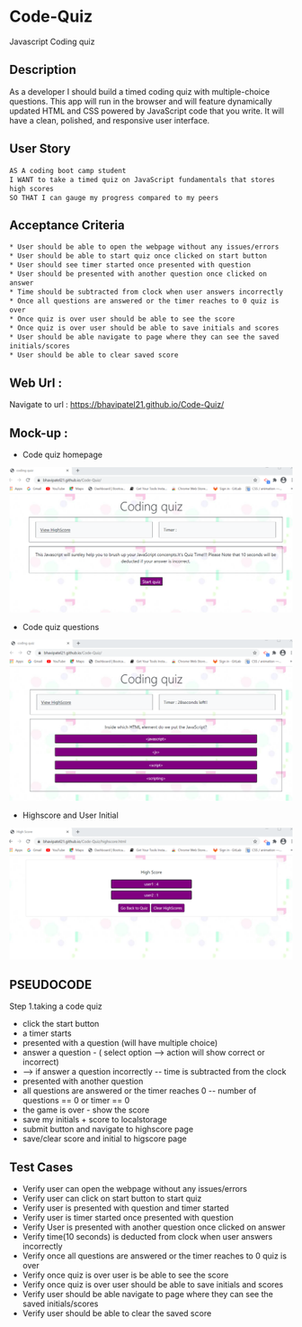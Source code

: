 # Code-Quiz
 Javascript Coding quiz
 
## Description 
  As a developer I should build a timed coding quiz with multiple-choice questions. This app will run in the browser and will feature dynamically updated HTML and CSS powered by JavaScript code that you write. It will have a clean, polished, and responsive user interface. 

## User Story
```
AS A coding boot camp student
I WANT to take a timed quiz on JavaScript fundamentals that stores high scores
SO THAT I can gauge my progress compared to my peers
```

## Acceptance Criteria
```
* User should be able to open the webpage without any issues/errors
* User should be able to start quiz once clicked on start button
* User should see timer started once presented with question 
* User should be presented with another question once clicked on answer
* Time should be subtracted from clock when user answers incorrectly
* Once all questions are answered or the timer reaches to 0 quiz is over
* Once quiz is over user should be able to see the score
* Once quiz is over user should be able to save initials and scores
* User should be able navigate to page where they can see the saved initials/scores
* User should be able to clear saved score

```
## Web Url :

Navigate to url : https://bhavipatel21.github.io/Code-Quiz/

## Mock-up :
* Code quiz homepage

![codingquiz homepage](./assets/images/codequizhomepage.png)

* Code quiz questions

![codingquiz homepage](./assets/images/codequizquestions.png)

* Highscore and User Initial

![codingquiz homepage](./assets/images/highscoreuserinitial.png)

## PSEUDOCODE 

Step 1.taking a code quiz
* click the start button
* a timer starts 
* presented with a question (will have multiple choice)
* answer a question - ( select option --> action will show correct or incorrect)
* --> if answer a question incorrectly -- time is subtracted from the clock
* presented with another question
* all questions are answered or the timer reaches 0 -- number of questions == 0 or timer == 0 
* the game is over - show the score 
* save my initials + score to localstorage
* submit button and navigate to highscore page
* save/clear score and initial to higscore page


## Test Cases

* Verify user can open the webpage without any issues/errors
* Verify user can click on start button to start quiz
* Verify user is presented with question and timer started
* Verify user is timer started once presented with question  
* Verify User is presented with another question once clicked on answer
* Verify time(10 seconds) is deducted from clock when user answers incorrectly
* Verify once all questions are answered or the timer reaches to 0 quiz is over
* Verify once quiz is over user is be able to see the score
* Verify once quiz is over user should be able to save initials and scores
* Verify user should be able navigate to page where they can see the saved initials/scores
* Verify user should be able to clear the saved score
